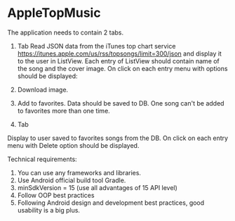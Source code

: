 AppleTopMusic
=============

The application needs to contain 2 tabs.
1. Tab
Read JSON data from the iTunes top chart service https://itunes.apple.com/us/rss/topsongs/limit=300/json and display it to the user in ListView. Each entry of ListView should contain name of the song and the cover image. On click on each entry menu with options should be displayed:
1. Download image.
2. Add to favorites. Data should be saved to DB. One song can't be added to favorites more than one time.


2. Tab

Display to user saved to favorites songs from the DB.
 On click on each entry menu with Delete option should be displayed.

Technical requirements:
1. You can use any frameworks and libraries.
2. Use Android official build tool Gradle.
3. minSdkVersion = 15 (use all advantages of 15 API level)
4. Follow OOP best practices
5. Following Android design and development best practices, good usability is a big plus.
